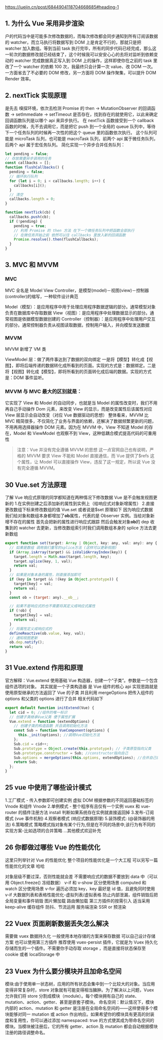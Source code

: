 https://juejin.cn/post/6844904118704668685#heading-1

## 1. 为什么 Vue 采用异步渲染

户的代码当中是可能多次修改数据的，而每次修改都会同步通知到所有订阅该数据的 watcher，而立马执行将数据写到 DOM 上是肯定不行的，那就只是把 watcher 加入数组。等到当前 task 执行完毕，所有的同步代码已经完成，那么这一轮次的数据修改就已经结束了，这个时候我可以安安心心的去将对监听到依赖变动的 watcher 完成数据真正写入到 DOM 上的操作，这样即使你在之前的 task 里改了一个 watcher 的依赖 100 次，我最终只会计算一次 value、改 DOM 一次。一方面省去了不必要的 DOM 修改，另一方面将 DOM 操作聚集，可以提升 DOM Render 效率。

## 2. nextTick 实现原理

是先去 嗅探环境，依次去检测 Promise 的 then -> MutationObserver 的回调函数 -> setImmediate -> setTimeout 是否存在，找到存在的就使用它，以此来确定回调函数队列是以哪个 api 来异步执行。
在 nextTick 函数接受到一个 callback 函数的时候，先不去调用它，而是把它 push 到一个全局的 queue 队列中，等待下一个任务队列的时候再一次性的把这个 queue 里的函数依次执行。
这个队列可能是 microTask 队列，也可能是 macroTask 队列，前两个 api 属于微任务队列，后两个 api 属于宏任务队列。
简化实现一个异步合并任务队列：

```js
let pending = false;
// 存放需要异步调用的任务
const callbacks = [];
function flushCallbacks() {
  pending = false;
  // 循环执行队列
  for (let i = 0; i < callbacks.length; i++) {
    callbacks[i]();
  }
  // 清空
  callbacks.length = 0;
}

function nextTick(cb) {
  callbacks.push(cb);
  if (!pending) {
    pending = true;
    // 利用 Promise 的 then 方法 在下一个微任务队列中把函数全部执行
    // 在微任务开始之前 依然可以往 callbacks 里放入新的回调函数
    Promise.resolve().then(flushCallbacks);
  }
}
```

## 3. MVC 和 MVVM

### MVC

MVC 全名是 Model View Controller，是模型(model)－视图(view)－控制器(controller)的缩写，一种软件设计典范

Model（模型）：是应用程序中用于处理应用程序数据逻辑的部分。通常模型对象负责在数据库中存取数据
View（视图）：是应用程序中处理数据显示的部分。通常视图是依据模型数据创建的
Controller（控制器）：是应用程序中处理用户交互的部分。通常控制器负责从视图读取数据，控制用户输入，并向模型发送数据

### MVVM

MVVM 新增了 VM 类

ViewModel 层：做了两件事达到了数据的双向绑定 一是将【模型】转化成【视图】，即将后端传递的数据转化成所看到的页面。实现的方式是：数据绑定。二是将【视图】转化成【模型】，即将所看到的页面转化成后端的数据。实现的方式是：DOM 事件监听。

### MVVM 与 MVC 最大的区别就是：

它实现了 View 和 Model 的自动同步，也就是当 Model 的属性改变时，我们不用再自己手动操作 Dom 元素，来改变 View 的显示，而是改变属性后该属性对应 View 层显示会自动改变（对应 Vue 数据驱动的思想）
整体看来，MVVM 比 MVC 精简很多，不仅简化了业务与界面的依赖，还解决了数据频繁更新的问题，不用再用选择器操作 DOM 元素。因为在 MVVM 中，View 不知道 Model 的存在，Model 和 ViewModel 也观察不到 View，这种低耦合模式提高代码的可重用性

> 注意：Vue 并没有完全遵循 MVVM 的思想 这一点官网自己也有说明，严格的 MVVM 要求 View 不能和 Model 直接通信，而 Vue 提供了$refs 这个属性，让 Model 可以直接操作 View，违反了这一规定，所以说 Vue 没有完全遵循 MVVM。

## 30 Vue.set 方法原理

了解 Vue 响应式原理的同学都知道在两种情况下修改数据 Vue 是不会触发视图更新的 1.在实例创建之后添加新的属性到实例上（给响应式对象新增属性） 2.直接更改数组下标来修改数组的值
Vue.set 或者说是$set 原理如下
因为响应式数据 我们给对象和数组本身都增加了**ob**属性，代表的是 Observer 实例。当给对象新增不存在的属性 首先会把新的属性进行响应式跟踪 然后会触发对象**ob**的 dep 收集到的 watcher 去更新，当修改数组索引时我们调用数组本身的 splice 方法去更新数组

```js
export function set(target: Array | Object, key: any, val: any): any {
  // 如果是数组 调用我们重写的splice方法 (这样可以更新视图)
  if (Array.isArray(target) && isValidArrayIndex(key)) {
    target.length = Math.max(target.length, key);
    target.splice(key, 1, val);
    return val;
  }
  // 如果是对象本身的属性，则直接添加即可
  if (key in target && !(key in Object.prototype)) {
    target[key] = val;
    return val;
  }
  const ob = (target: any).__ob__;

  // 如果不是响应式的也不需要将其定义成响应式属性
  if (!ob) {
    target[key] = val;
    return val;
  }
  // 将属性定义成响应式的
  defineReactive(ob.value, key, val);
  // 通知视图更新
  ob.dep.notify();
  return val;
}
```

## 31 Vue.extend 作用和原理

官方解释：Vue.extend 使用基础 Vue 构造器，创建一个“子类”。参数是一个包含组件选项的对象。
其实就是一个子类构造器 是 Vue 组件的核心 api 实现思路就是使用原型继承的方法返回了 Vue 的子类 并且利用 mergeOptions 把传入组件的 options 和父类的 options 进行了合并
相关代码如下

```js
export default function initExtend(Vue) {
  let cid = 0; //组件的唯一标识
  // 创建子类继承Vue父类 便于属性扩展
  Vue.extend = function (extendOptions) {
    // 创建子类的构造函数 并且调用初始化方法
    const Sub = function VueComponent(options) {
      this._init(options); //调用Vue初始化方法
    };
    Sub.cid = cid++;
    Sub.prototype = Object.create(this.prototype); // 子类原型指向父类
    Sub.prototype.constructor = Sub; //constructor指向自己
    Sub.options = mergeOptions(this.options, extendOptions); //合并自己的options和父类的options
    return Sub;
  };
}
```

## 25 vue 中使用了哪些设计模式

1.工厂模式 - 传入参数即可创建实例
虚拟 DOM 根据参数的不同返回基础标签的 Vnode 和组件 Vnode 2.单例模式 - 整个程序有且仅有一个实例
vuex 和 vue-router 的插件注册方法 install 判断如果系统存在实例就直接返回掉 3.发布-订阅模式 (vue 事件机制) 4.观察者模式 (响应式数据原理) 5.装饰模式: (@装饰器的用法) 6.策略模式 策略模式指对象有某个行为,但是在不同的场景中,该行为有不同的实现方案-比如选项的合并策略
...其他模式欢迎补充

## 26 你都做过哪些 Vue 的性能优化

这里只列举针对 Vue 的性能优化 整个项目的性能优化是一个大工程 可以另写一篇性能优化的文章 哈哈

对象层级不要过深，否则性能就会差
不需要响应式的数据不要放到 data 中（可以用 Object.freeze() 冻结数据）
v-if 和 v-show 区分使用场景
computed 和 watch 区分使用场景
v-for 遍历必须加 key，key 最好是 id 值，且避免同时使用 v-if
大数据列表和表格性能优化-虚拟列表/虚拟表格
防止内部泄漏，组件销毁后把全局变量和事件销毁
图片懒加载
路由懒加载
第三方插件的按需引入
适当采用 keep-alive 缓存组件
防抖、节流运用
服务端渲染 SSR or 预渲染

## 22 Vuex 页面刷新数据丢失怎么解决

需要做 vuex 数据持久化 一般使用本地存储的方案来保存数据 可以自己设计存储方案 也可以使用第三方插件
推荐使用 vuex-persist 插件，它就是为 Vuex 持久化存储而生的一个插件。不需要你手动存取 storage ，而是直接将状态保存至 cookie 或者 localStorage 中

## 23 Vuex 为什么要分模块并且加命名空间

模块:由于使用单一状态树，应用的所有状态会集中到一个比较大的对象。当应用变得非常复杂时，store 对象就有可能变得相当臃肿。为了解决以上问题，Vuex 允许我们将 store 分割成模块（module）。每个模块拥有自己的 state、mutation、action、getter、甚至是嵌套子模块。
命名空间：默认情况下，模块内部的 action、mutation 和 getter 是注册在全局命名空间的——这样使得多个模块能够对同一 mutation 或 action 作出响应。如果希望你的模块具有更高的封装度和复用性，你可以通过添加 namespaced: true 的方式使其成为带命名空间的模块。当模块被注册后，它的所有 getter、action 及 mutation 都会自动根据模块注册的路径调整命名。
